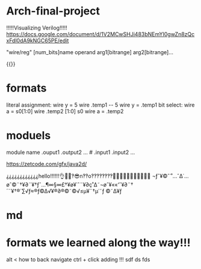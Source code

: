 
# Arch-final-project
!!!!!Visualizing Verilog!!!!!
https://docs.google.com/document/d/1V2MCwSHJi483bNEmYI0gwZn8zQcxFdl0dA9kNGC65PE/edit

"wire/reg" [num_bits]name operand arg1[bitrange] arg2[bitrange]...

{{}}

# formats
literal assignment: wire y = 5 
wire .temp1 -- 5
wire y = .temp1
bit select: wire a = s0[1:0]
wire .temp2 [1:0] s0
wire a = .temp2
# moduels
module name .ouput1 .output2 ... # .input1 .input2 ...


https://zetcode.com/gfx/java2d/

⸘⸘⸘⸘⸘⸘⸘⸘⸘⸘⸘⸘hello!!!!!!👌🤪🍿‽😎n‽‽o‽‽‽‽‽‽‽‽🤷‍♀️🤷‍♂️😶‍🌫️🤐😯😭😡🤬
¬ƒˆ¥©ˆ˙˚…ˆ∆˙…øˆ©¨†¥∂¨¥†ƒˆ…¶∞§∞£†¥ø¥˙ˆ¨¥∂ç˚∆˜¬øˆ¥««‘ˆ¥∂¨†´¨¥†®`∑√ƒ≈®ƒ©∆√¥®∂®©˜©√≤µ¥¨†µ˙˜ƒ ©˜∆¥ƒ

# md

# formats we learned along the way!!!
alt  < how to back navigate ctrl + click
adding !!!
sdf
ds
fds

